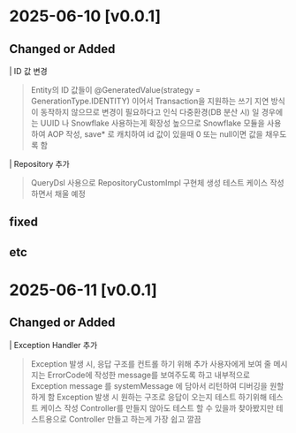 # 2025-06-10 [v0.0.1]
## Changed or Added
| ID 값 변경
> Entity의 ID 값들이 @GeneratedValue(strategy = GenerationType.IDENTITY) 이어서 
> Transaction을 지원하는 쓰기 지연 방식이 동작하지 않으므로 변경이 필요하다고 인식
> 다중환경(DB 분산 시) 일 경우에는 UUID 나 Snowflake 사용하는게 확장성 높으므로
> Snowflake 모듈을 사용하여 AOP 작성, save* 로 캐치하여 id 값이 있을때 0 또는 null이면 값을 채우도록 함

| Repository 추가 
> QueryDsl 사용으로 RepositoryCustomImpl 구현체 생성
> 테스트 케이스 작성하면서 채울 예정

## fixed


## etc

# 2025-06-11 [v0.0.1]
## Changed or Added
| Exception Handler 추가
> Exception 발생 시, 응답 구조를 컨트롤 하기 위해 추가
> 사용자에게 보여 줄 메시지는 ErrorCode에 작성한 message를 보여주도록 하고
> 내부적으로 Exception message 를 systemMessage 에 담아서 리턴하여 디버깅을 원할하게 함
> Exception 발생 시 원하는 구조로 응답이 오는지 테스트 하기위해 테스트 케이스 작성
> Controller를 만들지 않아도 테스트 할 수 있을까 찾아봤지만 테스트용으로 Controller 만들고 하는게 가장 쉽고 깔끔


